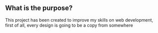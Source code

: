 ## What is the purpose?
<p>This project has been created to improve my skills on web development, first of all, every design is going to be a copy from somewhere</p>
